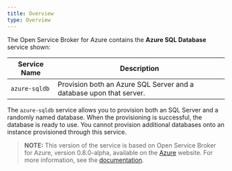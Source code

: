 ```yaml
---
title: Overview
type: Overview
---
```


The Open Service Broker for Azure contains the **Azure SQL Database** service shown:

| Service Name | Description |
|--------------|-------------|
| `azure-sqldb` | Provision both an Azure SQL Server and a database upon that server. |

The `azure-sqldb` service allows you to provision both an SQL Server and a randomly named database. When the provisioning is successful, the database is ready to use. You cannot provision additional databases onto an instance provisioned through this service.

>**NOTE:** This version of the service is based on Open Service Broker for Azure, version 0.8.0-alpha, available on the [Azure](https://github.com/Azure/open-service-broker-azure/tree/v0.8.0-alpha) website.
For more information, see the [documentation](https://github.com/Azure/open-service-broker-azure/blob/v0.8.0-alpha/docs/modules/mssqldb.md).
